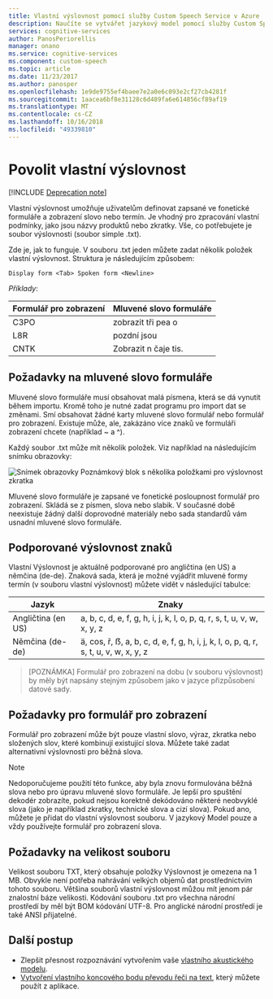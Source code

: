 ```yaml
---
title: Vlastní výslovnost pomocí služby Custom Speech Service v Azure | Dokumentace Microsoftu
description: Naučíte se vytvářet jazykový model pomocí služby Custom Speech Service ve službě Cognitive Services.
services: cognitive-services
author: PanosPeriorellis
manager: onano
ms.service: cognitive-services
ms.component: custom-speech
ms.topic: article
ms.date: 11/23/2017
ms.author: panosper
ms.openlocfilehash: 1e9de9755ef4baee7e2a0e6c093e2cf27cb4281f
ms.sourcegitcommit: 1aacea6bf8e31128c6d489fa6e614856cf89af19
ms.translationtype: MT
ms.contentlocale: cs-CZ
ms.lasthandoff: 10/16/2018
ms.locfileid: "49339810"
---
```

# <a name="enable-custom-pronunciation"></a>Povolit vlastní výslovnost

[!INCLUDE [Deprecation note](../../../../includes/cognitive-services-custom-speech-deprecation-note.md)]

Vlastní výslovnost umožňuje uživatelům definovat zapsané ve fonetické formuláře a zobrazení slovo nebo termín. Je vhodný pro zpracování vlastní podmínky, jako jsou názvy produktů nebo zkratky. Vše, co potřebujete je soubor výslovnosti (soubor simple .txt).

Zde je, jak to funguje. V souboru .txt jeden můžete zadat několik položek vlastní výslovnost. Struktura je následujícím způsobem:

```
Display form <Tab> Spoken form <Newline>
```

*Příklady*:

| Formulář pro zobrazení | Mluvené slovo formuláře |
|----------|-------|
| C3PO | zobrazit tři pea o |
| L8R | pozdní jsou |
| CNTK | Zobrazit n čaje tis.|

## <a name="requirements-for-the-spoken-form"></a>Požadavky na mluvené slovo formuláře
Mluvené slovo formuláře musí obsahovat malá písmena, která se dá vynutit během importu. Kromě toho je nutné zadat programu pro import dat se změnami. Smí obsahovat žádné karty mluvené slovo formulář nebo formulář pro zobrazení. Existuje může, ale, zakázáno více znaků ve formuláři zobrazení chcete (například ~ a ^).

Každý soubor .txt může mít několik položek. Viz například na následujícím snímku obrazovky:

![Snímek obrazovky Poznámkový blok s několika položkami pro výslovnost zkratka](../../../media/cognitive-services/custom-speech-service/custom-speech-pronunciation-file.png)

Mluvené slovo formuláře je zapsané ve fonetické posloupnost formulář pro zobrazení. Skládá se z písmen, slova nebo slabik. V současné době neexistuje žádný další doprovodné materiály nebo sada standardů vám usnadní mluvené slovo formuláře. 

## <a name="supported-pronunciation-characters"></a>Podporované výslovnost znaků
Vlastní Výslovnost je aktuálně podporované pro angličtina (en US) a němčina (de-de). Znaková sada, která je možné vyjádřit mluvené formy termín (v souboru vlastní výslovnost) můžete vidět v následující tabulce: 

| Jazyk | Znaky |
|---------- |----------|
| Angličtina (en US) | a, b, c, d, e, f, g, h, i, j, k, l, o, p, q, r, s, t, u, v, w, x, y, z |
| Němčina (de-de) | ä, cos, ř, ẞ, a, b, c, d, e, f, g, h, i, j, k, l, o, p, q, r, s, t, u, v, w, x, y, z |

>[POZNÁMKA] Formulář pro zobrazení na dobu (v souboru výslovnost) by měly být napsány stejným způsobem jako v jazyce přizpůsobení datové sady.

## <a name="requirements-for-the-display-form"></a>Požadavky pro formulář pro zobrazení
Formulář pro zobrazení může být pouze vlastní slovo, výraz, zkratka nebo složených slov, které kombinují existující slova. Můžete také zadat alternativní výslovnosti pro běžná slova. 

>[!NOTE]
Nedoporučujeme použití této funkce, aby byla znovu formulována běžná slova nebo pro úpravu mluvené slovo formuláře. Je lepší pro spuštění dekodér zobrazíte, pokud nejsou korektně dekódováno některé neobvyklé slova (jako je například zkratky, technické slova a cizí slova). Pokud ano, můžete je přidat do vlastní výslovnost souboru. V jazykový Model pouze a vždy používejte formulář pro zobrazení slova. 

## <a name="requirements-for-the-file-size"></a>Požadavky na velikost souboru
Velikost souboru TXT, který obsahuje položky Výslovnost je omezena na 1 MB. Obvykle není potřeba nahrávání velkých objemů dat prostřednictvím tohoto souboru. Většina souborů vlastní výslovnost můžou mít jenom pár znalostní báze velikosti. Kódování souboru .txt pro všechna národní prostředí by měl být BOM kódování UTF-8. Pro anglické národní prostředí je také ANSI přijatelné.

## <a name="next-steps"></a>Další postup
* Zlepšit přesnost rozpoznávání vytvořením vaše [vlastního akustického modelu](cognitive-services-custom-speech-create-acoustic-model.md).
* [Vytvoření vlastního koncového bodu převodu řeči na text](cognitive-services-custom-speech-create-endpoint.md), který můžete použít z aplikace.
